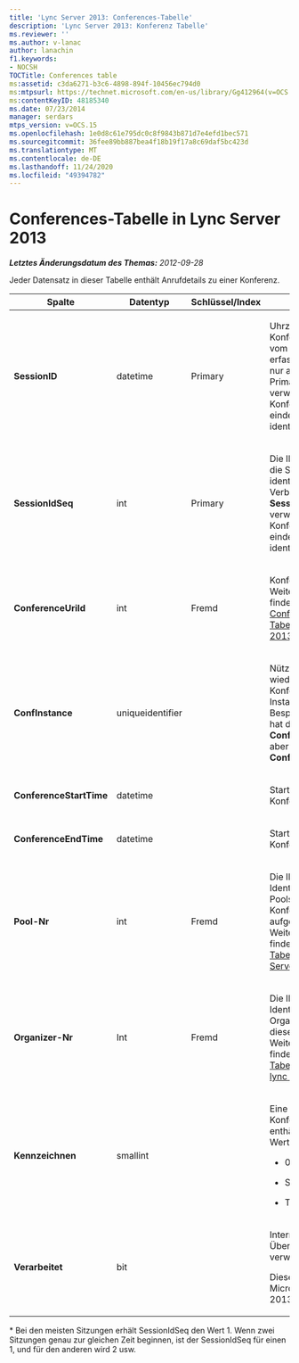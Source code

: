 ```yaml
---
title: 'Lync Server 2013: Conferences-Tabelle'
description: 'Lync Server 2013: Konferenz Tabelle'
ms.reviewer: ''
ms.author: v-lanac
author: lanachin
f1.keywords:
- NOCSH
TOCTitle: Conferences table
ms:assetid: c3da6271-b3c6-4898-894f-10456ec794d0
ms:mtpsurl: https://technet.microsoft.com/en-us/library/Gg412964(v=OCS.15)
ms:contentKeyID: 48185340
ms.date: 07/23/2014
manager: serdars
mtps_version: v=OCS.15
ms.openlocfilehash: 1e0d8c61e795dc0c8f9843b871d7e4efd1bec571
ms.sourcegitcommit: 36fee89bb887bea4f18b19f17a8c69daf5bc423d
ms.translationtype: MT
ms.contentlocale: de-DE
ms.lasthandoff: 11/24/2020
ms.locfileid: "49394782"
---
```

# <a name="conferences-table-in-lync-server-2013"></a>Conferences-Tabelle in Lync Server 2013

<div data-xmlns="http://www.w3.org/1999/xhtml">

<div class="topic" data-xmlns="http://www.w3.org/1999/xhtml" data-msxsl="urn:schemas-microsoft-com:xslt" data-cs="https://msdn.microsoft.com/">

<div data-asp="https://msdn2.microsoft.com/asp">



</div>

<div id="mainSection">

<div id="mainBody">

<span> </span>

_**Letztes Änderungsdatum des Themas:** 2012-09-28_

Jeder Datensatz in dieser Tabelle enthält Anrufdetails zu einer Konferenz.


<table>
<colgroup>
<col style="width: 25%" />
<col style="width: 25%" />
<col style="width: 25%" />
<col style="width: 25%" />
</colgroup>
<thead>
<tr class="header">
<th>Spalte</th>
<th>Datentyp</th>
<th>Schlüssel/Index</th>
<th>Details</th>
</tr>
</thead>
<tbody>
<tr class="odd">
<td><p><strong>SessionID</strong></p></td>
<td><p>datetime</p></td>
<td><p>Primary</p></td>
<td><p>Uhrzeit, zu der die Konferenzanforderung vom CdR-Agenten erfasst wurde. Wird nur als Primärschlüssel verwendet, um eine Konferenz Instanz eindeutig zu identifizieren.</p></td>
</tr>
<tr class="even">
<td><p><strong>SessionIdSeq</strong></p></td>
<td><p>int</p></td>
<td><p>Primary</p></td>
<td><p>Die ID-Nummer, um die Sitzung zu identifizieren. Wird in Verbindung mit <strong>SessionID</strong> -Mal verwendet, um eine Konferenz Instanz eindeutig zu identifizieren. *</p></td>
</tr>
<tr class="odd">
<td><p><strong>ConferenceUriId</strong></p></td>
<td><p>int</p></td>
<td><p>Fremd</p></td>
<td><p>Konferenz-URI Weitere Informationen finden Sie <a href="lync-server-2013-conferenceuris-table.md">in der ConferenceUris-Tabelle in lync Server 2013</a> .</p></td>
</tr>
<tr class="even">
<td><p><strong>ConfInstance</strong></p></td>
<td><p>uniqueidentifier</p></td>
<td><p> </p></td>
<td><p>Nützlich für wiederkehrende Konferenzen; jede Instanz einer Besprechungsserie hat dieselbe <strong>ConferenceUri</strong>, hat aber eine andere <strong>ConfInstance</strong>.</p></td>
</tr>
<tr class="odd">
<td><p><strong>ConferenceStartTime</strong></p></td>
<td><p>datetime</p></td>
<td><p> </p></td>
<td><p>Startzeit der Konferenz</p></td>
</tr>
<tr class="even">
<td><p><strong>ConferenceEndTime</strong></p></td>
<td><p>datetime</p></td>
<td><p> </p></td>
<td><p>Startzeit der Konferenz</p></td>
</tr>
<tr class="odd">
<td><p><strong>Pool-Nr</strong></p></td>
<td><p>int</p></td>
<td><p>Fremd</p></td>
<td><p>Die ID-Nummer zur Identifizierung des Pools, in dem die Konferenz aufgenommen wurde. Weitere Informationen finden Sie <a href="lync-server-2013-pools-table.md">in der Tabelle Pools in lync Server 2013</a> .</p></td>
</tr>
<tr class="even">
<td><p><strong>Organizer-Nr</strong></p></td>
<td><p>Int</p></td>
<td><p>Fremd</p></td>
<td><p>Die ID-Nummer zum Identifizieren des Organisator-URIs dieser Konferenz. Weitere Informationen finden Sie <a href="lync-server-2013-users-table.md">in der Tabelle Benutzer in lync Server 2013</a> .</p></td>
</tr>
<tr class="odd">
<td><p><strong>Kennzeichnen</strong></p></td>
<td><p>smallint</p></td>
<td></td>
<td><p>Eine Bitmaske, die Konferenz Attribute enthält. Mögliche Werte:</p>
<ul>
<li><p>0X01</p></li>
<li><p>Synthetischen</p></li>
<li><p>Transaktion</p></li>
</ul></td>
</tr>
<tr class="even">
<td><p><strong>Verarbeitet</strong></p></td>
<td><p>bit</p></td>
<td></td>
<td><p>Internes Feld, das vom Überwachungsdienst verwendet wird.</p>
<p>Dieses Feld wurde in Microsoft lync Server 2013 eingeführt.</p></td>
</tr>
</tbody>
</table>


\* Bei den meisten Sitzungen erhält SessionIdSeq den Wert 1. Wenn zwei Sitzungen genau zur gleichen Zeit beginnen, ist der SessionIdSeq für einen 1, und für den anderen wird 2 usw.

</div>

<span> </span>

</div>

</div>

</div>

